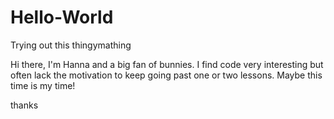 # Hello-World
Trying out this thingymathing

Hi there, I'm Hanna and a big fan of bunnies. I find code very interesting but often lack the motivation to keep going past one or two lessons. Maybe this time is my time!

thanks
